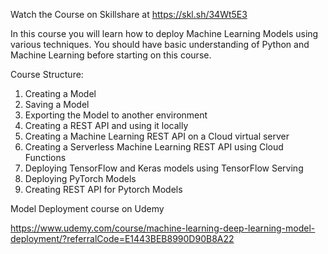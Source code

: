 Watch the Course on Skillshare  at https://skl.sh/34Wt5E3

In this course you will learn how to deploy Machine Learning Models using various techniques. You should have basic understanding of Python and Machine Learning before starting on this course. 

Course Structure:

1. Creating a Model
2. Saving a Model
3. Exporting the Model to another environment
4. Creating a REST API and using it locally
5. Creating a Machine Learning REST API on a Cloud virtual server
6. Creating a Serverless Machine Learning REST API using Cloud Functions
7. Deploying TensorFlow and Keras models using TensorFlow Serving
8. Deploying PyTorch Models
9. Creating REST API for Pytorch Models

Model Deployment course on Udemy


https://www.udemy.com/course/machine-learning-deep-learning-model-deployment/?referralCode=E1443BEB8990D90B8A22
